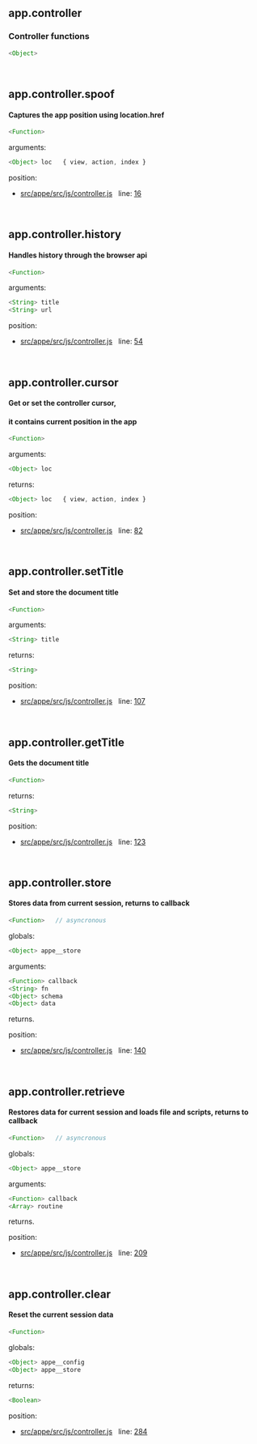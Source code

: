 

## app.controller


### Controller functions


```js
<Object>
```



 


## app.controller.spoof


#### Captures the app position using location.href


```js
<Function>
```

arguments: 
```js
<Object> loc   { view, action, index }
```

position: 
- [src/appe/src/js/controller.js](https://github.com/loltgt/appe/blob/master/src/appe/src/js/controller.js)   line: [16](https://github.com/loltgt/appe/blob/master/src/appe/src/js/controller.js#L16)


 


## app.controller.history


#### Handles history through the browser api


```js
<Function>
```

arguments: 
```js
<String> title
<String> url
```

position: 
- [src/appe/src/js/controller.js](https://github.com/loltgt/appe/blob/master/src/appe/src/js/controller.js)   line: [54](https://github.com/loltgt/appe/blob/master/src/appe/src/js/controller.js#L54)


 


## app.controller.cursor


#### Get or set the controller cursor,
#### it contains current position in the app


```js
<Function>
```

arguments: 
```js
<Object> loc
```

returns: 
```js
<Object> loc   { view, action, index }
```

position: 
- [src/appe/src/js/controller.js](https://github.com/loltgt/appe/blob/master/src/appe/src/js/controller.js)   line: [82](https://github.com/loltgt/appe/blob/master/src/appe/src/js/controller.js#L82)


 


## app.controller.setTitle


#### Set and store the document title


```js
<Function>
```

arguments: 
```js
<String> title
```

returns: 
```js
<String>
```

position: 
- [src/appe/src/js/controller.js](https://github.com/loltgt/appe/blob/master/src/appe/src/js/controller.js)   line: [107](https://github.com/loltgt/appe/blob/master/src/appe/src/js/controller.js#L107)


 


## app.controller.getTitle


#### Gets the document title


```js
<Function>
```

returns: 
```js
<String>
```

position: 
- [src/appe/src/js/controller.js](https://github.com/loltgt/appe/blob/master/src/appe/src/js/controller.js)   line: [123](https://github.com/loltgt/appe/blob/master/src/appe/src/js/controller.js#L123)


 


## app.controller.store


#### Stores data from current session, returns to callback


```js
<Function>   // asyncronous
```

globals: 
```js
<Object> appe__store
```

arguments: 
```js
<Function> callback
<String> fn
<Object> schema
<Object> data
```

returns.

position: 
- [src/appe/src/js/controller.js](https://github.com/loltgt/appe/blob/master/src/appe/src/js/controller.js)   line: [140](https://github.com/loltgt/appe/blob/master/src/appe/src/js/controller.js#L140)


 


## app.controller.retrieve


#### Restores data for current session and loads file and scripts, returns to callback


```js
<Function>   // asyncronous
```

globals: 
```js
<Object> appe__store
```

arguments: 
```js
<Function> callback
<Array> routine
```

returns.

position: 
- [src/appe/src/js/controller.js](https://github.com/loltgt/appe/blob/master/src/appe/src/js/controller.js)   line: [209](https://github.com/loltgt/appe/blob/master/src/appe/src/js/controller.js#L209)


 


## app.controller.clear


#### Reset the current session data


```js
<Function>
```

globals: 
```js
<Object> appe__config
<Object> appe__store
```

returns: 
```js
<Boolean>
```

position: 
- [src/appe/src/js/controller.js](https://github.com/loltgt/appe/blob/master/src/appe/src/js/controller.js)   line: [284](https://github.com/loltgt/appe/blob/master/src/appe/src/js/controller.js#L284)


 


